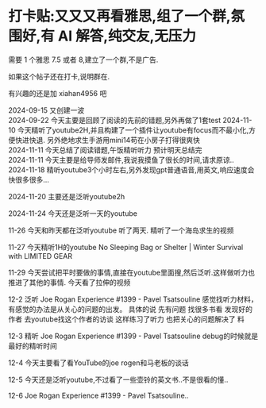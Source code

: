 # 打卡贴:又又又再看雅思,组了一个群,氛围好,有 AI 解答,纯交友,无压力

需要 1 个雅思 7.5 或者 8,建立了一个群,不是广告.

如果这个帖子还在打卡,说明群在. 

有兴趣的还是加 xiahan4956 吧

2024-09-15 又创建一波  
2024-09-22  今天主要是回顾了阅读的先前的错题,另外再做了1套test
2024-11-10 今天精听了youtube2H,并且构建了一个插件让youtube有focus而不最小化,方便快进快退. 另外绝地求生手游用mini14苟在小房子打得很爽快  
2024-11-11 今天总结了阅读错题,午饭精听听力 预计明天总结完  
2024-11-11 今天主要是给导师发邮件,我说我摸鱼了很长的时间,请求原谅..  
2024-11-18 精听youtube3个小时左右,另外发现gpt普通语音,用英文,响应速度会快很多很多...  


2024-11-20 主要还是泛听youtube2h  


2024-11-24 今天还是泛听一天的youtube  


11-26 今天和昨天都在泛听youtube 听了两天. 精听了一个海岛求生的视频  


11-27 今天精听1H的youtube No Sleeping Bag or Shelter | Winter Survival with LIMITED GEAR  


11-29 今天尝试把平时要做的事情,直接在youtube里面搜,然后泛听.这样做听力也推进了其他的事情. 今天看了拉伸的视频  


12-2 泛听 Joe Rogan Experience #1399 - Pavel Tsatsouline 感觉找听力材料，有感觉的办法是从关心的问题的出发。   具体的说    先有问题 找很多书看 发现好的作者 去youtube找这个作者的访谈        这样练习了听力 也把关心的问题解决了 料  


12-3 精听 Joe Rogan Experience #1399 - Pavel Tsatsouline  debug的时候就是最好的精听时间  


12-4 今天主要看了看YouTube的joe rogen和马老板的谈话  


12-5 今天还是泛听youtube,不过看了一些壶铃的英文书..不是很看的懂..  


12-6 Joe Rogan Experience #1399 - Pavel Tsatsouline..  
